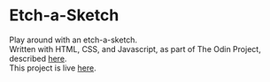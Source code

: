 # Etch-a-Sketch  
Play around with an etch-a-sketch.  
Written with HTML, CSS, and Javascript, as part of The Odin Project, described [here](https://www.theodinproject.com/lessons/foundations-etch-a-sketch).  
This project is live [here](https://uxd2486.github.io/etch-a-sketch/).  
